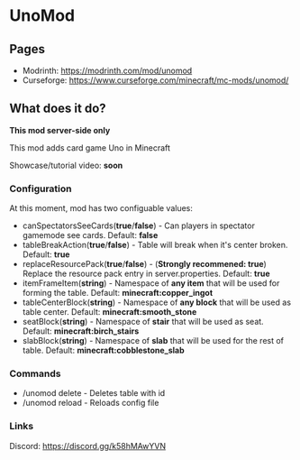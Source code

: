 # UnoMod

## Pages
- Modrinth: https://modrinth.com/mod/unomod
- Curseforge: https://www.curseforge.com/minecraft/mc-mods/unomod/

## What does it do?

**This mod server-side only**

This mod adds card game Uno in Minecraft

Showcase/tutorial video: **soon**

### Configuration
At this moment, mod has two configuable values:
- canSpectatorsSeeCards(**true**/**false**) - Can players in spectator gamemode see cards. Default: **false**
- tableBreakAction(**true**/**false**) - Table will break when it's center broken. Default: **true**
- replaceResourcePack(**true**/**false**) - (**Strongly recommened: true**) Replace the resource pack entry in server.properties. Default: **true**
- itemFrameItem(**string**) - Namespace of **any item** that will be used for forming the table. Default: **minecraft:copper_ingot**
- tableCenterBlock(**string**) - Namespace of **any block** that will be used as table center. Default: **minecraft:smooth_stone**
- seatBlock(**string**) - Namespace of **stair** that will be used as seat. Default: **minecraft:birch_stairs**
- slabBlock(**string**) - Namespace of **slab** that will be used for the rest of table. Default: **minecraft:cobblestone_slab**

### Commands
- /unomod delete <id> - Deletes table with <id> id
- /unomod reload - Reloads config file

### Links
Discord: https://discord.gg/k58hMAwYVN